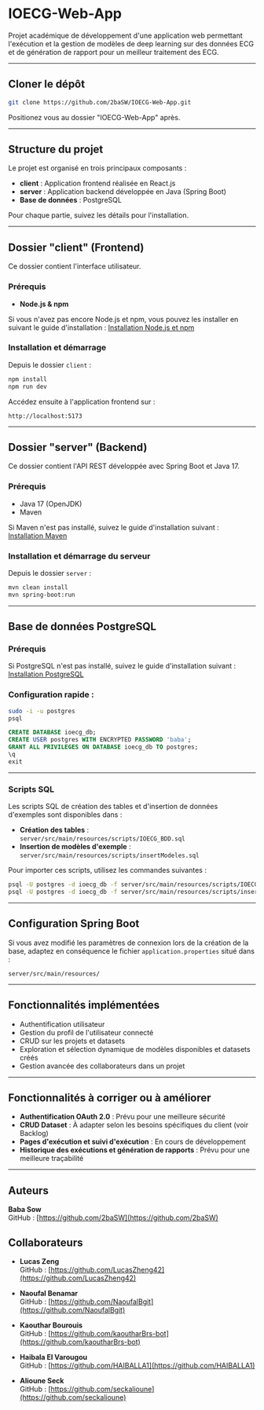 # IOECG-Web-App

Projet académique de développement d'une application web permettant l'exécution et la gestion de modèles de deep learning sur des données ECG et de génération de rapport pour un meilleur traitement des ECG.

---

## Cloner le dépôt

```bash
git clone https://github.com/2baSW/IOECG-Web-App.git
```
Positionez vous au dossier "IOECG-Web-App" après.

---

## Structure du projet

Le projet est organisé en trois principaux composants :

- **client** : Application frontend réalisée en React.js  
- **server** : Application backend développée en Java (Spring Boot)  
- **Base de données** : PostgreSQL

Pour chaque partie, suivez les détails pour l'installation.

---

## Dossier "client" (Frontend)

Ce dossier contient l'interface utilisateur.

### Prérequis

- **Node.js & npm**

Si vous n'avez pas encore Node.js et npm, vous pouvez les installer en suivant le guide d'installation : [Installation Node.js et npm](https://docs.npmjs.com/downloading-and-installing-node-js-and-npm)

### Installation et démarrage

Depuis le dossier `client` :

```bash
npm install
npm run dev
```

Accédez ensuite à l'application frontend sur :

```
http://localhost:5173
```

---

## Dossier "server" (Backend)

Ce dossier contient l'API REST développée avec Spring Boot et Java 17.

### Prérequis

- Java 17 (OpenJDK)
- Maven

Si Maven n'est pas installé, suivez le guide d'installation suivant :  
[Installation Maven](https://maven.apache.org/install.html)

### Installation et démarrage du serveur

Depuis le dossier `server` :

```bash
mvn clean install
mvn spring-boot:run
```

---

## Base de données PostgreSQL

### Prérequis

Si PostgreSQL n'est pas installé, suivez le guide d'installation suivant :  
[Installation PostgreSQL](https://www.postgresql.org/download/)

### Configuration rapide :

```bash
sudo -i -u postgres
psql
```

```sql
CREATE DATABASE ioecg_db;
CREATE USER postgres WITH ENCRYPTED PASSWORD 'baba';
GRANT ALL PRIVILEGES ON DATABASE ioecg_db TO postgres;
\q
exit
```

---

### Scripts SQL

Les scripts SQL de création des tables et d'insertion de données d'exemples sont disponibles dans :

- **Création des tables** : `server/src/main/resources/scripts/IOECG_BDD.sql`
- **Insertion de modèles d'exemple** : `server/src/main/resources/scripts/insertModeles.sql`

Pour importer ces scripts, utilisez les commandes suivantes :

```bash
psql -U postgres -d ioecg_db -f server/src/main/resources/scripts/IOECG_BDD.sql
psql -U postgres -d ioecg_db -f server/src/main/resources/scripts/insertModeles.sql
```

---

## Configuration Spring Boot

Si vous avez modifié les paramètres de connexion lors de la création de la base, adaptez en conséquence le fichier `application.properties` situé dans :

```
server/src/main/resources/
```

---

## Fonctionnalités implémentées

- Authentification utilisateur  
- Gestion du profil de l'utilisateur connecté  
- CRUD sur les projets et datasets  
- Exploration et sélection dynamique de modèles disponibles et datasets créés  
- Gestion avancée des collaborateurs dans un projet  

---

## Fonctionnalités à corriger ou à améliorer

- **Authentification OAuth 2.0** : Prévu pour une meilleure sécurité  
- **CRUD Dataset** : À adapter selon les besoins spécifiques du client (voir Backlog)  
- **Pages d'exécution et suivi d'exécution** : En cours de développement  
- **Historique des exécutions et génération de rapports** : Prévu pour une meilleure traçabilité  

---

## Auteurs

**Baba Sow**  
GitHub : [https://github.com/2baSW](https://github.com/2baSW)

## Collaborateurs

- **Lucas Zeng**  
  GitHub : [https://github.com/LucasZheng42](https://github.com/LucasZheng42)

- **Naoufal Benamar**  
  GitHub : [https://github.com/NaoufalBgit](https://github.com/NaoufalBgit)

- **Kaouthar Bourouis**  
  GitHub : [https://github.com/kaoutharBrs-bot](https://github.com/kaoutharBrs-bot)

- **Haibala El Varougou**  
  GitHub : [https://github.com/HAIBALLA1](https://github.com/HAIBALLA1)

- **Alioune Seck**  
  GitHub : [https://github.com/seckalioune](https://github.com/seckalioune)
